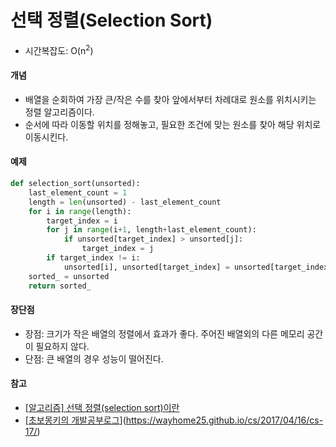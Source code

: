 # 선택 정렬(Selection Sort)

- 시간복잡도: O(n<sup>2</sup>)



#### 개념

- 배열을 순회하여 가장 큰/작은 수를 찾아 앞에서부터 차례대로 원소를 위치시키는 정렬 알고리즘이다.
- 순서에 따라 이동할 위치를 정해놓고, 필요한 조건에 맞는 원소를 찾아 해당 위치로 이동시킨다.



#### 예제

```python
def selection_sort(unsorted):
    last_element_count = 1
    length = len(unsorted) - last_element_count
    for i in range(length):
        target_index = i
        for j in range(i+1, length+last_element_count):
            if unsorted[target_index] > unsorted[j]:
                target_index = j
        if target_index != i:
            unsorted[i], unsorted[target_index] = unsorted[target_index], unsorted[i]
    sorted_ = unsorted
    return sorted_
```



#### 장단점

- 장점: 크기가 작은 배열의 정렬에서 효과가 좋다. 주어진 배열외의 다른 메모리 공간이 필요하지 않다.
- 단점: 큰 배열의 경우 성능이 떨어진다.



#### 참고

- [[알고리즘] 선택 정렬(selection sort)이란](https://gmlwjd9405.github.io/2018/05/06/algorithm-selection-sort.html)
- [[초보몽키의 개발공부로그](https://wayhome25.github.io/)](https://wayhome25.github.io/cs/2017/04/16/cs-17/)